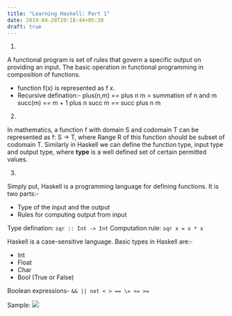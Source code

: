 ```yaml
---
title: "Learning Haskell: Part 1"
date: 2019-04-28T20:18:44+05:30
draft: true
---
```

1)
A functional program is set of rules that govern a specific output on providing an input. The basic operation in functional programming in composition of functions.
* function f(x) is represented as f x.
* Recursive defination:-
  plus(n,m) == plus n m = summation of n and m
  succ(m) == m + 1
  plus n succ m == succ plus n m

2)
In mathematics, a function f with domain S and codomain T can be represented as f: S -> T, where Range R of this function should be subset of codomain T. Similarly in Haskell we can define the function type, input type and output type, where **type** is a well defined set of certain permitted values.

3)
Simply put, Haskell is a programming language for defining functions.
It is two parts:-
* Type of the input and the output
* Rules for computing output from input

Type defination: `sqr :: Int -> Int`
Computation rule: `sqr x = x * x`

Haskell is a case-sensitive language.
Basic types in Haskell are:-
* Int
* Float
* Char
* Bool (True or False)

Boolean expressions- `&& || not < > == \= <= >=`

Sample:
![](/images/2019-05-06-13-23-31.png)



